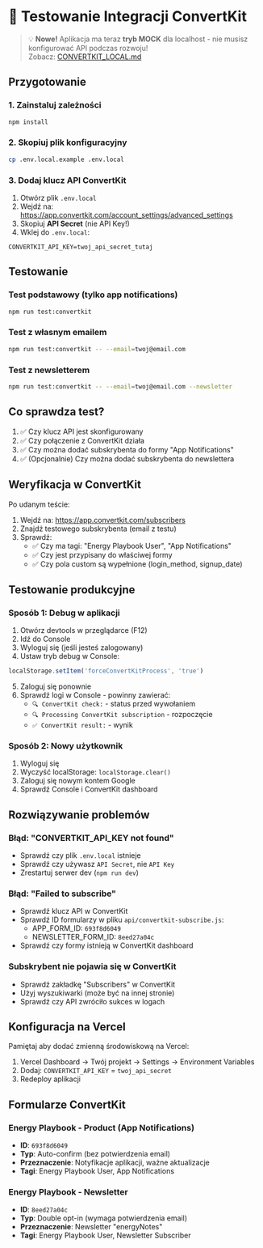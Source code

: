 # 🧪 Testowanie Integracji ConvertKit

> 💡 **Nowe!** Aplikacja ma teraz **tryb MOCK** dla localhost - nie musisz konfigurować API podczas rozwoju!  
> Zobacz: [CONVERTKIT_LOCAL.md](./CONVERTKIT_LOCAL.md)

## Przygotowanie

### 1. Zainstaluj zależności
```bash
npm install
```

### 2. Skopiuj plik konfiguracyjny
```bash
cp .env.local.example .env.local
```

### 3. Dodaj klucz API ConvertKit
1. Otwórz plik `.env.local`
2. Wejdź na: https://app.convertkit.com/account_settings/advanced_settings
3. Skopiuj **API Secret** (nie API Key!)
4. Wklej do `.env.local`:
```
CONVERTKIT_API_KEY=twoj_api_secret_tutaj
```

## Testowanie

### Test podstawowy (tylko app notifications)
```bash
npm run test:convertkit
```

### Test z własnym emailem
```bash
npm run test:convertkit -- --email=twoj@email.com
```

### Test z newsletterem
```bash
npm run test:convertkit -- --email=twoj@email.com --newsletter
```

## Co sprawdza test?

1. ✅ Czy klucz API jest skonfigurowany
2. ✅ Czy połączenie z ConvertKit działa
3. ✅ Czy można dodać subskrybenta do formy "App Notifications"
4. ✅ (Opcjonalnie) Czy można dodać subskrybenta do newslettera

## Weryfikacja w ConvertKit

Po udanym teście:
1. Wejdź na: https://app.convertkit.com/subscribers
2. Znajdź testowego subskrybenta (email z testu)
3. Sprawdź:
   - ✅ Czy ma tagi: "Energy Playbook User", "App Notifications"
   - ✅ Czy jest przypisany do właściwej formy
   - ✅ Czy pola custom są wypełnione (login_method, signup_date)

## Testowanie produkcyjne

### Sposób 1: Debug w aplikacji
1. Otwórz devtools w przeglądarce (F12)
2. Idź do Console
3. Wyloguj się (jeśli jesteś zalogowany)
4. Ustaw tryb debug w Console:
```javascript
localStorage.setItem('forceConvertKitProcess', 'true')
```
5. Zaloguj się ponownie
6. Sprawdź logi w Console - powinny zawierać:
   - `🔍 ConvertKit check:` - status przed wywołaniem
   - `🔍 Processing ConvertKit subscription` - rozpoczęcie
   - `✅ ConvertKit result:` - wynik

### Sposób 2: Nowy użytkownik
1. Wyloguj się
2. Wyczyść localStorage: `localStorage.clear()`
3. Zaloguj się nowym kontem Google
4. Sprawdź Console i ConvertKit dashboard

## Rozwiązywanie problemów

### Błąd: "CONVERTKIT_API_KEY not found"
- Sprawdź czy plik `.env.local` istnieje
- Sprawdź czy używasz `API Secret`, nie `API Key`
- Zrestartuj serwer dev (`npm run dev`)

### Błąd: "Failed to subscribe"
- Sprawdź klucz API w ConvertKit
- Sprawdź ID formularzy w pliku `api/convertkit-subscribe.js`:
  - APP_FORM_ID: `693f8d6049`
  - NEWSLETTER_FORM_ID: `8eed27a04c`
- Sprawdź czy formy istnieją w ConvertKit dashboard

### Subskrybent nie pojawia się w ConvertKit
- Sprawdź zakładkę "Subscribers" w ConvertKit
- Użyj wyszukiwarki (może być na innej stronie)
- Sprawdź czy API zwróciło sukces w logach

## Konfiguracja na Vercel

Pamiętaj aby dodać zmienną środowiskową na Vercel:
1. Vercel Dashboard → Twój projekt → Settings → Environment Variables
2. Dodaj: `CONVERTKIT_API_KEY` = `twoj_api_secret`
3. Redeploy aplikacji

## Formularze ConvertKit

### Energy Playbook - Product (App Notifications)
- **ID**: `693f8d6049`
- **Typ**: Auto-confirm (bez potwierdzenia email)
- **Przeznaczenie**: Notyfikacje aplikacji, ważne aktualizacje
- **Tagi**: Energy Playbook User, App Notifications

### Energy Playbook - Newsletter
- **ID**: `8eed27a04c`
- **Typ**: Double opt-in (wymaga potwierdzenia email)
- **Przeznaczenie**: Newsletter "energyNotes"
- **Tagi**: Energy Playbook User, Newsletter Subscriber
